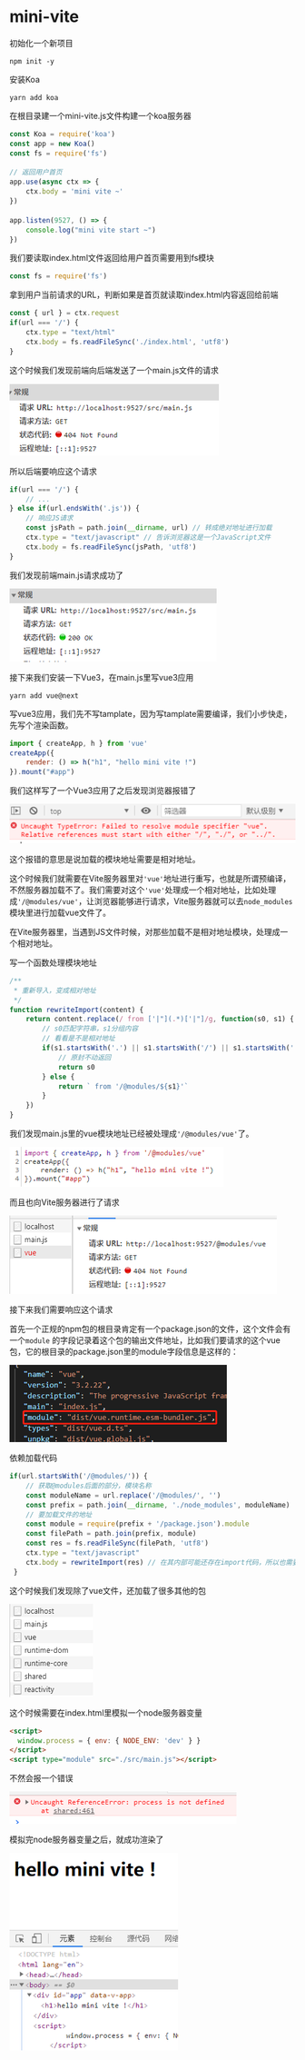 # mini-vite

初始化一个新项目

```
npm init -y
```

安装Koa

```
yarn add koa
```

在根目录建一个mini-vite.js文件构建一个koa服务器

```javascript
const Koa = require('koa')
const app = new Koa()
const fs = require('fs')

// 返回用户首页
app.use(async ctx => {
    ctx.body = 'mini vite ~'
})

app.listen(9527, () => {
    console.log("mini vite start ~")
})
```

我们要读取index.html文件返回给用户首页需要用到fs模块

```javascript
const fs = require('fs')
```

拿到用户当前请求的URL，判断如果是首页就读取index.html内容返回给前端

```javascript
const { url } = ctx.request
if(url === '/') {
    ctx.type = "text/html"
    ctx.body = fs.readFileSync('./index.html', 'utf8')
}
```
这个时候我们发现前端向后端发送了一个main.js文件的请求

 ![](./md/01.png)

所以后端要响应这个请求

```javascript
if(url === '/') {
    // ...
} else if(url.endsWith('.js')) {
    // 响应JS请求
    const jsPath = path.join(__dirname, url) // 转成绝对地址进行加载
    ctx.type = "text/javascript" // 告诉浏览器这是一个JavaScript文件
    ctx.body = fs.readFileSync(jsPath, 'utf8')
}
```

我们发现前端main.js请求成功了

 ![](./md/02.png)

接下来我们安装一下Vue3，在main.js里写vue3应用

```
yarn add vue@next
```

写vue3应用，我们先不写tamplate，因为写tamplate需要编译，我们小步快走，先写个渲染函数。

```javascript
import { createApp, h } from 'vue'
createApp({
    render: () => h("h1", "hello mini vite !")
}).mount("#app")
```

我们这样写了一个Vue3应用了之后发现浏览器报错了

 ![](./md/03.png)

这个报错的意思是说加载的模块地址需要是相对地址。

这个时候我们就需要在Vite服务器里对`'vue'`地址进行重写，也就是所谓预编译，不然服务器加载不了。我们需要对这个`'vue'`处理成一个相对地址，比如处理成`'/@modules/vue'`，让浏览器能够进行请求，Vite服务器就可以去`node_modules`模块里进行加载vue文件了。

在Vite服务器里，当遇到JS文件时候，对那些加载不是相对地址模块，处理成一个相对地址。

写一个函数处理模块地址

```javascript
/**
 * 重新导入，变成相对地址
 */
function rewriteImport(content) {
    return content.replace(/ from ['|"](.*)['|"]/g, function(s0, s1) {
        // s0匹配字符串，s1分组内容
        // 看看是不是相对地址
        if(s1.startsWith('.') || s1.startsWith('/') || s1.startsWith('../')) {
            // 原封不动返回
            return s0
        } else {
            return ` from '/@modules/${s1}'`
        }
    })
}
```

我们发现main.js里的vue模块地址已经被处理成`'/@modules/vue'`了。

 ![](./md/04.png)

而且也向Vite服务器进行了请求

 ![](./md/041.png)

接下来我们需要响应这个请求

首先一个正规的npm包的根目录肯定有一个package.json的文件，这个文件会有一个`module` 的字段记录着这个包的输出文件地址，比如我们要请求的这个vue包，它的根目录的package.json里的module字段信息是这样的：

 ![](./md/042.png)

依赖加载代码

```javascript
if(url.startsWith('/@modules/')) {
    // 获取@modules后面的部分，模块名称
    const moduleName = url.replace('/@modules/', '')
    const prefix = path.join(__dirname, './node_modules', moduleName)
    // 要加载文件的地址
    const module = require(prefix + '/package.json').module
    const filePath = path.join(prefix, module)
    const res = fs.readFileSync(filePath, 'utf8')
    ctx.type = "text/javascript" 
    ctx.body = rewriteImport(res) // 在其内部可能还存在import代码，所以也需要重写一下
 }
```

这个时候我们发现除了vue文件，还加载了很多其他的包

 ![](./md/043.png)

这个时候需要在index.html里模拟一个node服务器变量

```html
<script>
  window.process = { env: { NODE_ENV: 'dev' } }
</script>
<script type="module" src="./src/main.js"></script>
```

不然会报一个错误

 ![](./md/044.png)

模拟完node服务器变量之后，就成功渲染了

 ![](./md/05.png)

